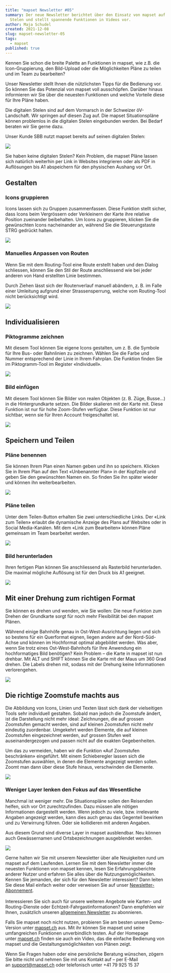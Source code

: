 ```yaml
---
title: "mapset Newsletter #05"
summary: Der neue Newsletter berichtet über den Einsatz von mapset auf digitalen
  Stelen und stellt spannende Funktionen in Videos vor.
author: Maja Schudel
created: 2021-12-08
slug: mapset-newsletter-05
tags:
  - mapset
published: true
---
```

Kennen Sie schon die breite Palette an Funktionen in mapset, wie z.B. die Icon-Gruppierung, den Bild-Upload oder die Möglichkeiten Pläne zu teilen und im Team zu bearbeiten?

Unser Newsletter stellt Ihnen die nützlichsten Tipps für die Bedienung vor. So können Sie das Potenzial von mapset voll ausschöpfen. Darüber hinaus informieren wir Sie über die neuesten Funktionen und welche Vorteile diese für Ihre Pläne haben.

Die digitalen Stelen sind auf dem Vormarsch in der Schweizer öV-Landschaft. Wir springen auf diesen Zug auf. Die mapset Situationspläne können problemlos in die digitalen Stelen eingebunden werden. Bei Bedarf beraten wir Sie gerne dazu.

Unser Kunde SBB nutzt mapset bereits auf seinen digitalen Stelen:

![](/images/blog/mapset-newsletter-05/af425fc2-9304-2f1c-4b61-65d291f8662c.jpg)

Sie haben keine digitalen Stelen? Kein Problem, die mapset Pläne lassen sich natürlich weiterhin per Link in Websites integrieren oder als PDF in Auflösungen bis A1 abspeichern für den physischen Aushang vor Ort.

## Gestalten

### Icons gruppieren

Icons lassen sich zu Gruppen zusammenfassen. Diese Funktion stellt sicher, dass Icons beim Vergrössern oder Verkleinern der Karte ihre relative Position zueinander beibehalten. Um Icons zu gruppieren, klicken Sie die gewünschten Icons nacheinander an, während Sie die Steuerungstaste STRG gedrückt halten.

![](/images/blog/mapset-newsletter-05/4bbd143b-2bb2-ef1a-6ee5-31d6eb1a4d30.gif)

### Manuelles Anpassen von Routen

Wenn Sie mit dem Routing-Tool eine Route erstellt haben und den Dialog schliessen, können Sie den Stil der Route anschliessend wie bei jeder anderen von Hand erstellten Linie bestimmen.

Durch Ziehen lässt sich der Routenverlauf manuell abändern, z. B. im Falle einer Umleitung aufgrund einer Strassensperrung, welche vom Routing-Tool nicht berücksichtigt wird.

![](/images/blog/mapset-newsletter-05/268c7764-2f70-f38b-6b1e-4ea9a89f3fea.gif)

## Individualisieren

### Piktogramme zeichnen

Mit diesem Tool können Sie eigene Icons gestalten, um z. B. die Symbole für Ihre Bus- oder Bahnlinien zu zeichnen. Wählen Sie die Farbe und Nummer entsprechend der Linie in Ihrem Fahrplan. Die Funktion finden Sie im Piktogramm-Tool im Register «Individuell».

![](/images/blog/mapset-newsletter-05/ee03f903-4d1f-d51a-44d4-a55e4cf263f3.gif)

### Bild einfügen

Mit diesem Tool können Sie Bilder von realen Objekten (z. B. Züge, Busse...) in die Hintergrundkarte setzen. Die Bilder skalieren mit der Karte mit. Diese Funktion ist nur für hohe Zoom-Stufen verfügbar. Diese Funktion ist nur sichtbar, wenn sie für Ihren Account freigeschaltet ist. 

![](/images/blog/mapset-newsletter-05/9a78eaaa-d7c8-50f0-8db8-f95bca50aff7.gif)

## Speichern und Teilen

### Pläne benennen

Sie können Ihrem Plan einen Namen geben und ihn so speichern. Klicken Sie in Ihrem Plan auf den Text «Unbenannter Plan» in der Kopfzeile und geben Sie den gewünschten Namen ein. So finden Sie ihn später wieder und können ihn weiterbearbeiten.

![](/images/blog/mapset-newsletter-05/f54ce5d5-246f-b84d-06ca-f3e02b54b11a.gif)

### Pläne teilen

Unter dem Teilen-Button erhalten Sie zwei unterschiedliche Links. Der «Link zum Teilen» erlaubt die dynamische Anzeige des Plans auf Websites oder in Social Media-Kanälen. Mit dem «Link zum Bearbeiten» können Pläne gemeinsam im Team bearbeitet werden.

![](/images/blog/mapset-newsletter-05/953bb494-7451-d536-780c-45b5cc045b1d.png)

### Bild herunterladen

Ihren fertigen Plan können Sie anschliessend als Rasterbild herunterladen. Die maximal mögliche Auflösung ist für den Druck bis A1 geeignet.

![](/images/blog/mapset-newsletter-05/fc24e625-7875-31b0-e68b-1f704c0c7a12.gif)

## Mit einer Drehung zum richtigen Format

Sie können es drehen und wenden, wie Sie wollen: Die neue Funktion zum Drehen der Grundkarte sorgt für noch mehr Flexibilität bei den mapset Plänen.

Während einige Bahnhöfe genau in Ost-West-Ausrichtung liegen und sich so bestens für ein Querformat eignen, liegen andere auf der Nord-Süd-Achse und können im Hochformat optimal abgebildet werden. Was aber, wenn Sie trotz eines Ost-West-Bahnhofs für Ihre Anwendung ein hochformatiges Bild benötigen? Kein Problem – die Karte in mapset ist nun drehbar. Mit ALT und SHIFT können Sie die Karte mit der Maus um 360 Grad drehen. Die Labels drehen mit, sodass mit der Drehung keine Informationen verlorengehen.

![](/images/blog/mapset-newsletter-05/fc0b6d9f-5096-5425-df50-77cc0b96591d.gif)



## Die richtige Zoomstufe machts aus

Die Abbildung von Icons, Linien und Texten lässt sich dank der vielseitigen Tools sehr individuell gestalten. Sobald man jedoch die Zoomstufe ändert, ist die Darstellung nicht mehr ideal: Zeichnungen, die auf grossen Zoomstufen gemacht werden, sind auf kleinen Zoomstufen nicht mehr eindeutig zuordenbar. Umgekehrt werden Elemente, die auf kleinen Zoomstufen eingezeichnet werden, auf grossen Stufen weit auseinandergezogen und passen nicht auf die exakten Gegebenheiten.

Um das zu vermeiden, haben wir die Funktion «Auf Zoomstufen beschränken» eingeführt. Mit einem Schieberegler lassen sich die Zoomstufen auswählen, in denen die Elemente angezeigt werden sollen. Zoomt man dann über diese Stufe hinaus, verschwinden die Elemente.

![](/images/blog/mapset-newsletter-05/d5a19272-162a-facb-9cb5-5571a58c33da.gif)



### Weniger Layer lenken den Fokus auf das Wesentliche

Manchmal ist weniger mehr. Die Situationspläne sollen den Reisenden helfen, sich vor Ort zurechtzufinden. Dazu müssen alle nötigen Informationen dargestellt werden. Wenn jedoch zu viele, bzw. irrelevante Angaben angezeigt werden, kann dies auch genau das Gegenteil bewirken und zu Verwirrung führen. Oder sie kollidieren mit anderen Angaben.

Aus diesem Grund sind diverse Layer in mapset ausblendbar. Neu können auch Gewässernamen und Ortsbezeichnungen ausgeblendet werden.

![](/images/blog/mapset-newsletter-05/3d29ebae-c0ab-db38-6f53-73c108dc89df.gif)

Gerne halten wir Sie mit unserem Newsletter über alle Neuigkeiten rund um mapset auf dem Laufenden. Lernen Sie mit dem Newsletter immer die neuesten Funktionen von mapset kennen, lesen Sie Erfahrungsberichte anderer Nutzer und erfahren Sie alles über die Nutzungsmöglichkeiten. Kennen Sie jemanden, der sich für den Newsletter interessiert? Dann leiten Sie diese Mail einfach weiter oder verweisen Sie auf unser [Newsletter-Abonnement](https://mapset.us4.list-manage.com/track/click?u=23161055bb6a407f7e6c00038&id=cf7beea702&e=0e25b630dd).\
 \
Interessieren Sie sich auch für unsere weiteren Angebote wie Karten- und Routing-Dienste oder Echtzeit-Fahrgastinformationen? Dann empfehlen wir Ihnen, zusätzlich unseren [allgemeinen Newsletter](https://mapset.us4.list-manage.com/track/click?u=23161055bb6a407f7e6c00038&id=d4fbdcb8cd&e=0e25b630dd) zu abonnieren.

Falls Sie mapset noch nicht nutzen, probieren Sie am besten unsere Demo-Version unter [mapset.ch](https://mapset.us4.list-manage.com/track/click?u=23161055bb6a407f7e6c00038&id=884b2baf81&e=0e25b630dd) aus. Mit ihr können Sie mapset und seine umfangreichen Funktionen unverbindlich testen. Auf der Homepage unter [mapset.ch](https://mapset.us4.list-manage.com/track/click?u=23161055bb6a407f7e6c00038&id=70ba4a063e&e=0e25b630dd) finden sie auch ein Video, das die einfache Bedienung von mapset und die Gestaltungsmöglichkeiten von Plänen zeigt.

Wenn Sie Fragen haben oder eine persönliche Beratung wünschen, zögern Sie bitte nicht und nehmen Sie mit uns Kontakt auf – per E-Mail an [support@mapset.ch](mailto:support@mapset.ch) oder telefonisch unter +41 79 925 15 37